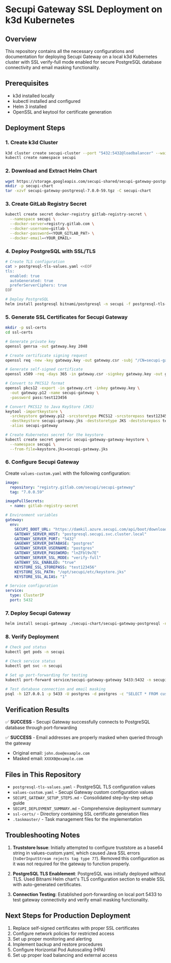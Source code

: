 # Secupi Gateway SSL Deployment on k3d Kubernetes

## Overview
This repository contains all the necessary configurations and documentation for deploying Secupi Gateway on a local k3d Kubernetes cluster with SSL verify-full mode enabled for secure PostgreSQL database connectivity and email masking functionality.

## Prerequisites
- k3d installed locally
- kubectl installed and configured
- Helm 3 installed
- OpenSSL and keytool for certificate generation

## Deployment Steps

### 1. Create k3d Cluster
```bash
k3d cluster create secupi-cluster --port "5432:5432@loadbalancer" --wait
kubectl create namespace secupi
```

### 2. Download and Extract Helm Chart
```bash
wget https://storage.googleapis.com/secupi-shared/secupi-gateway-postgresql-7.0.0-59.tgz
mkdir -p secupi-chart
tar -xzvf secupi-gateway-postgresql-7.0.0-59.tgz -C secupi-chart
```

### 3. Create GitLab Registry Secret
```bash
kubectl create secret docker-registry gitlab-registry-secret \
  --namespace secupi \
  --docker-server=registry.gitlab.com \
  --docker-username=gitlab \
  --docker-password=<YOUR_GITLAB_PAT> \
  --docker-email=<YOUR_EMAIL>
```

### 4. Deploy PostgreSQL with SSL/TLS
```bash
# Create TLS configuration
cat > postgresql-tls-values.yaml <<EOF
tls:
  enabled: true
  autoGenerated: true
  preferServerCiphers: true
EOF

# Deploy PostgreSQL
helm install postgresql bitnami/postgresql -n secupi -f postgresql-tls-values.yaml
```

### 5. Generate SSL Certificates for Secupi Gateway
```bash
mkdir -p ssl-certs
cd ssl-certs

# Generate private key
openssl genrsa -out gateway.key 2048

# Create certificate signing request
openssl req -new -key gateway.key -out gateway.csr -subj "/CN=secupi-gateway/O=Secupi/C=US"

# Generate self-signed certificate
openssl x509 -req -days 365 -in gateway.csr -signkey gateway.key -out gateway.crt

# Convert to PKCS12 format
openssl pkcs12 -export -in gateway.crt -inkey gateway.key \
  -out gateway.p12 -name secupi-gateway \
  -password pass:test123456

# Convert PKCS12 to Java KeyStore (JKS)
keytool -importkeystore \
  -srckeystore gateway.p12 -srcstoretype PKCS12 -srcstorepass test123456 \
  -destkeystore secupi-gateway.jks -deststoretype JKS -deststorepass test123456 \
  -alias secupi-gateway

# Create Kubernetes secret for the keystore
kubectl create secret generic secupi-gateway-gateway-keystore \
  --namespace secupi \
  --from-file=keystore.jks=secupi-gateway.jks
```

### 6. Configure Secupi Gateway
Create `values-custom.yaml` with the following configuration:

```yaml
image:
  repository: "registry.gitlab.com/secupi/secupi-gateway"
  tag: "7.0.0.59"

imagePullSecrets:
  - name: gitlab-registry-secret

# Environment variables
gateway:
  env:
    SECUPI_BOOT_URL: "https://damkil.azure.secupi.com/api/boot/download/1e81d3dee43740fbbcbd669a2c3ca3a7/secupi-boot-ea9abf50-9ebf-4e28-9a54-f56d75dec2e5.jar"
    GATEWAY_SERVER_HOST: "postgresql.secupi.svc.cluster.local"
    GATEWAY_SERVER_PORT: "5432"
    GAGEWAY_SERVER_DATABASE: "postgres"
    GATEWAY_SERVER_USERNAME: "postgres"
    GATEWAY_SERVER_PASSWORD: "lnZFbl9v7E"
    GATEWAY_SERVER_SSL_MODE: "verify-full"
    GATEWAY_SSL_ENABLED: "true"
    KEYSTORE_SSL_STOREPASS: "test123456"
    KEYSTORE_SSL_PATH: "/opt/secupi/etc/keystore.jks"
    KEYSTORE_SSL_ALIAS: "1"

# Service configuration
service:
  type: ClusterIP
  port: 5432
```

### 7. Deploy Secupi Gateway
```bash
helm install secupi-gateway ./secupi-chart/secupi-gateway-postgresql -n secupi -f values-custom.yaml
```

### 8. Verify Deployment
```bash
# Check pod status
kubectl get pods -n secupi

# Check service status
kubectl get svc -n secupi

# Set up port-forwarding for testing
kubectl port-forward service/secupi-gateway-gateway 5433:5432 -n secupi

# Test database connection and email masking
psql -h 127.0.0.1 -p 5433 -U postgres -d postgres -c "SELECT * FROM customers LIMIT 1;"
```

## Verification Results

✅ **SUCCESS** - Secupi Gateway successfully connects to PostgreSQL database through port-forwarding

✅ **SUCCESS** - Email addresses are properly masked when queried through the gateway
- Original email: `john.doe@example.com`
- Masked email: `XXXX0@example.com`

## Files in This Repository

- `postgresql-tls-values.yaml` - PostgreSQL TLS configuration values
- `values-custom.yaml` - Secupi Gateway custom configuration values
- `SECUPI_GATEWAY_SETUP_STEPS.md` - Consolidated step-by-step setup guide
- `SECUPI_DEPLOYMENT_SUMMARY.md` - Comprehensive deployment summary
- `ssl-certs/` - Directory containing SSL certificate generation files
- `.taskmaster/` - Task management files for the implementation

## Troubleshooting Notes

1. **Truststore Issue**: Initially attempted to configure truststore as a base64 string in values-custom.yaml, which caused Java SSL errors (`toDerInputStream rejects tag type 77`). Removed this configuration as it was not required for the gateway to function properly.

2. **PostgreSQL TLS Enablement**: PostgreSQL was initially deployed without TLS. Used Bitnami Helm chart's TLS configuration section to enable SSL with auto-generated certificates.

3. **Connection Testing**: Established port-forwarding on local port 5433 to test gateway connectivity and verify email masking functionality.

## Next Steps for Production Deployment

1. Replace self-signed certificates with proper SSL certificates
2. Configure network policies for restricted access
3. Set up proper monitoring and alerting
4. Implement backup and restore procedures
5. Configure Horizontal Pod Autoscaling (HPA)
6. Set up proper load balancing and external access
